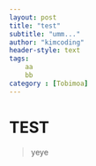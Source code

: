 ```yaml
---
layout: post
title: "test"
subtitle: "umm..."
author: "kimcoding"
header-style: text
tags:
    aa
    bb
category : [Tobimoa]
---
```



# TEST

> yeye